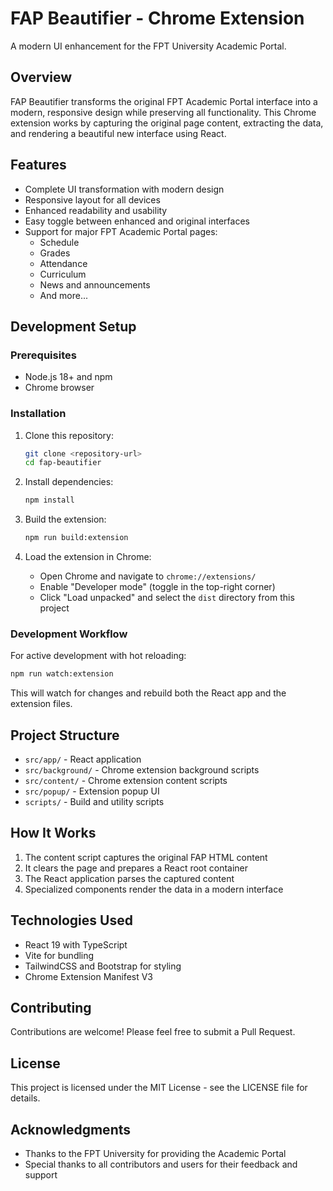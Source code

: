 # FAP Beautifier - Chrome Extension

A modern UI enhancement for the FPT University Academic Portal.

## Overview

FAP Beautifier transforms the original FPT Academic Portal interface into a modern, responsive design while preserving all functionality. This Chrome extension works by capturing the original page content, extracting the data, and rendering a beautiful new interface using React.

## Features

- Complete UI transformation with modern design
- Responsive layout for all devices
- Enhanced readability and usability
- Easy toggle between enhanced and original interfaces
- Support for major FPT Academic Portal pages:
  - Schedule
  - Grades
  - Attendance
  - Curriculum
  - News and announcements
  - And more...

## Development Setup

### Prerequisites

- Node.js 18+ and npm
- Chrome browser

### Installation

1. Clone this repository:
   ```bash
   git clone <repository-url>
   cd fap-beautifier
   ```

2. Install dependencies:
   ```bash
   npm install
   ```

3. Build the extension:
   ```bash
   npm run build:extension
   ```

4. Load the extension in Chrome:
   - Open Chrome and navigate to `chrome://extensions/`
   - Enable "Developer mode" (toggle in the top-right corner)
   - Click "Load unpacked" and select the `dist` directory from this project

### Development Workflow

For active development with hot reloading:

```bash
npm run watch:extension
```

This will watch for changes and rebuild both the React app and the extension files.

## Project Structure

- `src/app/` - React application
- `src/background/` - Chrome extension background scripts
- `src/content/` - Chrome extension content scripts
- `src/popup/` - Extension popup UI
- `scripts/` - Build and utility scripts

## How It Works

1. The content script captures the original FAP HTML content
2. It clears the page and prepares a React root container
3. The React application parses the captured content
4. Specialized components render the data in a modern interface

## Technologies Used

- React 19 with TypeScript
- Vite for bundling
- TailwindCSS and Bootstrap for styling
- Chrome Extension Manifest V3

## Contributing

Contributions are welcome! Please feel free to submit a Pull Request.

## License

This project is licensed under the MIT License - see the LICENSE file for details.

## Acknowledgments

- Thanks to the FPT University for providing the Academic Portal
- Special thanks to all contributors and users for their feedback and support
